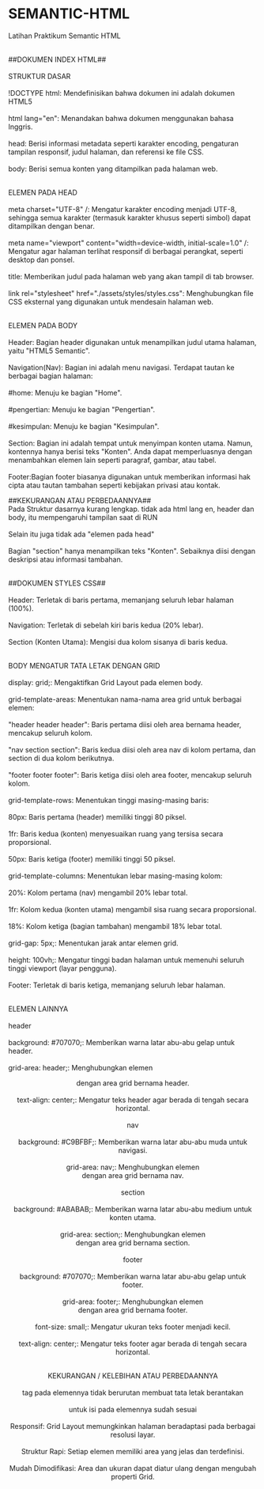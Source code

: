 # SEMANTIC-HTML
Latihan Praktikum Semantic HTML

<br>##DOKUMEN INDEX HTML##<br>
<br>STRUKTUR DASAR<br>
<br>!DOCTYPE html: Mendefinisikan bahwa dokumen ini adalah dokumen HTML5<br>
<br>html lang="en": Menandakan bahwa dokumen menggunakan bahasa Inggris.<br>
<br>head: Berisi informasi metadata seperti karakter encoding, pengaturan tampilan responsif, judul halaman, dan referensi ke file CSS.<br>
<br>body: Berisi semua konten yang ditampilkan pada halaman web.<br>

<br>ELEMEN PADA HEAD<br>
<br>meta charset="UTF-8" /: Mengatur karakter encoding menjadi UTF-8, sehingga semua karakter (termasuk karakter khusus seperti simbol) dapat ditampilkan dengan benar.<br>
<br>meta name="viewport" content="width=device-width, initial-scale=1.0" /: Mengatur agar halaman terlihat responsif di berbagai perangkat, seperti desktop dan ponsel.<br>
<br>title: Memberikan judul pada halaman web yang akan tampil di tab browser.<br>
<br>link rel="stylesheet" href="./assets/styles/styles.css": Menghubungkan file CSS eksternal yang digunakan untuk mendesain halaman web.<br>

<br>ELEMEN PADA BODY<br>
<br>Header: Bagian header digunakan untuk menampilkan judul utama halaman, yaitu "HTML5 Semantic".<br>
<br>Navigation(Nav): Bagian ini adalah menu navigasi. Terdapat tautan ke berbagai bagian halaman:<br>
<br>#home: Menuju ke bagian "Home".<br>
<br>#pengertian: Menuju ke bagian "Pengertian".<br>
<br>#kesimpulan: Menuju ke bagian "Kesimpulan".<br>
<br>Section: Bagian ini adalah tempat untuk menyimpan konten utama. Namun, kontennya hanya berisi teks "Konten". Anda dapat memperluasnya dengan menambahkan elemen lain seperti paragraf, gambar, atau tabel.<br>
<br>Footer:Bagian footer biasanya digunakan untuk memberikan informasi hak cipta atau tautan tambahan seperti kebijakan privasi atau kontak.<br>

##KEKURANGAN ATAU PERBEDAANNYA##
<br>Pada Struktur dasarnya kurang lengkap. tidak ada html lang en, header dan body, itu mempengaruhi tampilan saat di RUN<br>
<br>Selain itu juga tidak ada "elemen pada head"<br>
<br>Bagian "section" hanya menampilkan teks "Konten". Sebaiknya diisi dengan deskripsi atau informasi tambahan.<br>

<br>##DOKUMEN STYLES CSS##<br>
<br>Header: Terletak di baris pertama, memanjang seluruh lebar halaman (100%).<br>
<br>Navigation: Terletak di sebelah kiri baris kedua (20% lebar).<br>
<br>Section (Konten Utama): Mengisi dua kolom sisanya di baris kedua.<br>

<br>BODY MENGATUR TATA LETAK DENGAN GRID<br>
<br>display: grid;: Mengaktifkan Grid Layout pada elemen body.<br>
<br>grid-template-areas: Menentukan nama-nama area grid untuk berbagai elemen:<br>
<br>"header header header": Baris pertama diisi oleh area bernama header, mencakup seluruh kolom.<br>
<br>"nav section section": Baris kedua diisi oleh area nav di kolom pertama, dan section di dua kolom berikutnya.<br>
<br>"footer footer footer": Baris ketiga diisi oleh area footer, mencakup seluruh kolom.<br>
<br>grid-template-rows: Menentukan tinggi masing-masing baris:<br>
<br>80px: Baris pertama (header) memiliki tinggi 80 piksel.<br>
<br>1fr: Baris kedua (konten) menyesuaikan ruang yang tersisa secara proporsional.<br>
<br>50px: Baris ketiga (footer) memiliki tinggi 50 piksel.<br>
<br>grid-template-columns: Menentukan lebar masing-masing kolom:<br>
<br>20%: Kolom pertama (nav) mengambil 20% lebar total.<br>
<br>1fr: Kolom kedua (konten utama) mengambil sisa ruang secara proporsional.<br>
<br>18%: Kolom ketiga (bagian tambahan) mengambil 18% lebar total.<br>
<br>grid-gap: 5px;: Menentukan jarak antar elemen grid.<br>
<br>height: 100vh;: Mengatur tinggi badan halaman untuk memenuhi seluruh tinggi viewport (layar pengguna).<br>
<br>Footer: Terletak di baris ketiga, memanjang seluruh lebar halaman.<br>

<br>ELEMEN LAINNYA<br>
<br>header<br>
<br>background: #707070;: Memberikan warna latar abu-abu gelap untuk header.<br>
<br>grid-area: header;: Menghubungkan elemen <header> dengan area grid bernama header.<br>
<br>text-align: center;: Mengatur teks header agar berada di tengah secara horizontal.<br>
<br>nav<br>
<br>background: #C9BFBF;: Memberikan warna latar abu-abu muda untuk navigasi.<br>
<br>grid-area: nav;: Menghubungkan elemen <nav> dengan area grid bernama nav.<br>
<br>section<br>
<br>background: #ABABAB;: Memberikan warna latar abu-abu medium untuk konten utama.<br>
<br>grid-area: section;: Menghubungkan elemen <section> dengan area grid bernama section.<br>
<br>footer<br>
<br>background: #707070;: Memberikan warna latar abu-abu gelap untuk footer.<br>
<br>grid-area: footer;: Menghubungkan elemen <footer> dengan area grid bernama footer.<br>
<br>font-size: small;: Mengatur ukuran teks footer menjadi kecil.<br>
<br>text-align: center;: Mengatur teks footer agar berada di tengah secara horizontal.<br>

<br>KEKURANGAN / KELEBIHAN ATAU PERBEDAANNYA<br>
<br>tag pada elemennya tidak berurutan membuat tata letak berantakan<br>
<br>untuk isi pada elemennya sudah sesuai<br>
<br>Responsif: Grid Layout memungkinkan halaman beradaptasi pada berbagai resolusi layar.<br>
<br>Struktur Rapi: Setiap elemen memiliki area yang jelas dan terdefinisi.<br>
<br>Mudah Dimodifikasi: Area dan ukuran dapat diatur ulang dengan mengubah properti Grid.<br>
